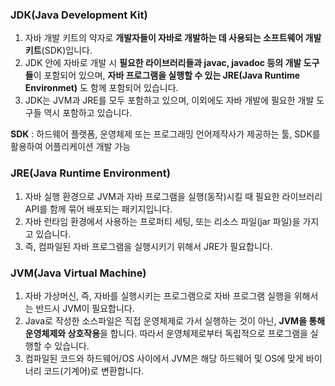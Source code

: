 
### JDK(Java Development Kit)
1. 자바 개발 키트의 약자로 **개발자들이 자바로 개발하는 데 사용되는 소프트웨어 개발 키트**(SDK)입니다.
2. JDK 안에 자바로 개발 시 **필요한 라이브러리들과 javac, javadoc 등의 개발 도구들**이 포함되어 있으며, **자바 프로그램을 실행할 수 있는 JRE(Java Runtime Environmet)** 도 함께 포함되어 있습니다.
3. JDK는 JVM과 JRE를 모두 포함하고 있으며, 이외에도 자바 개발에 필요한 개발 도구들 역시 포함하고 있습니다. 


**SDK**
: 하드웨어 플랫폼, 운영체제 또는 프로그래밍 언어제작사가 제공하는 툴, SDK를 활용하여 어플리케이션 개발 가능


### JRE(Java Runtime Environment)
1. 자바 실행 환경으로 JVM과 자바 프로그램을 실행(동작)시킬 때 필요한 라이브러리 API를 함께 묶어 배포되는 패키지입니다.
2. 자바 런타임 환경에서 사용하는 프로퍼티 세팅, 또는 리소스 파일(jar 파일)을 가지고 있습니다.
3. 즉, 컴파일된 자바 프로그램을 실행시키기 위해서 JRE가 필요합니다.

### JVM(Java Virtual Machine)
1. 자바 가상머신, 즉, 자바를 실행시키는 프로그램으로 자바 프로그램 실행을 위해서는 반드시 JVM이 필요합니다.
2. Java로 작성한 소스파일은 직접 운영체제로 가서 실행하는 것이 아닌, **JVM을 통해 운영체제와 상호작용**을 합니다. 따라서 운영체제로부터 독립적으로 프로그램을 실행할 수 있습니다.
3. 컴파일된 코드와 하드웨어/OS 사이에서 JVM은 해당 하드웨어 및 OS에 맞게 바이너리 코드(기계어)로 변환합니다.